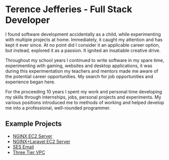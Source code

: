 # Terence Jefferies - Full Stack Developer

I found software development accidentally as a child, while experimenting with multiple projects at home. Immediately, it caught my attention and has kept it ever since. At no point did I consider it an applicable career option, but instead, explored it as a passion. It ignited an insatiable creative drive.

Throughout my school years I continued to write software in my spare time, experimenting with gaming, websites and desktop applications, it was during this experimentation my teachers and mentors made me aware of the potential career opportunities. My search for job opportunities and experience began here.

For the proceeding 10 years I spent my work and personal time developing my skills through internships, jobs, personal projects and experiments. My various positions introduced me to methods of working and helped develop me into a professional, well-rounded programmer.

## Example Projects

* [NGINX EC2 Server](https://github.com/TerenceJefferies/nginx-webserver)
* [NGINX+Laravel EC2 Server](https://github.com/TerenceJefferies/laravel-webserver)
* [SES Email](https://github.com/TerenceJefferies/ses-email)
* [Three Tier VPC](https://github.com/TerenceJefferies/three-tier-vpc)

<!--
**TerenceJefferies/TerenceJefferies** is a ✨ _special_ ✨ repository because its `README.md` (this file) appears on your GitHub profile.

Here are some ideas to get you started:

- 🔭 I’m currently working on ...
- 🌱 I’m currently learning ...
- 👯 I’m looking to collaborate on ...
- 🤔 I’m looking for help with ...
- 💬 Ask me about ...
- 📫 How to reach me: ...
- 😄 Pronouns: ...
- ⚡ Fun fact: ...
-->
